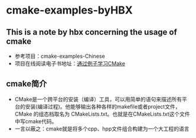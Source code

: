 # cmake-examples-byHBX
## This is a note by hbx concerning the usage of cmake

- 参考项目：cmake-examples-Chinese
- 项目在线阅读电子书地址：[通过例子学习CMake](https://sfumecjf.github.io/cmake-examples-Chinese/)

## cmake简介
- CMake是一个跨平台的安装（编译）工具，可以用简单的语句来描述所有平台的安装(编译过程)。他能够输出各种各样的makefile或者project文件，CMake 的组态档取名为 CMakeLists.txt。也就是在CMakeLists.txt这个文件中写cmake代码。 
- 一言以蔽之：cmake就是将多个cpp、hpp文件组合构建为一个大工程的语言
